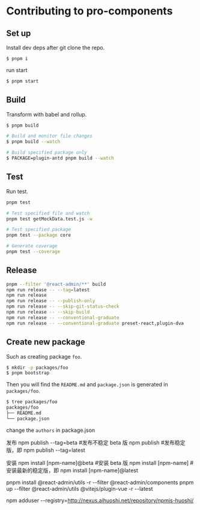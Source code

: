 # Contributing to pro-components

## Set up

Install dev deps after git clone the repo.

```bash
$ pnpm i
```

run start

```bash
$ pnpm start
```

## Build

Transform with babel and rollup.

```bash
$ pnpm build

# Build and monitor file changes
$ pnpm build --watch

# Build specified package only
$ PACKAGE=plugin-antd pnpm build --watch
```

## Test

Run test.

```bash
pnpm test

# Test specified file and watch
pnpm test getMockData.test.js -w

# Test specified package
pnpm test --package core

# Generate coverage
pnpm test --coverage
```

## Release

```bash
pnpm --filter '@react-admin/**' build
npm run release -- --tag=latest
npm run release
npm run release -- --publish-only
npm run release -- --skip-git-status-check
npm run release -- --skip-build
npm run release -- --conventional-graduate
npm run release -- --conventional-graduate preset-react,plugin-dva
```

## Create new package

Such as creating package `foo`.

```bash
$ mkdir -p packages/foo
$ pnpm bootstrap
```

Then you will find the `README.md` and `package.json` is generated in `packages/foo`.

```bash
$ tree packages/foo
packages/foo
├── README.md
└── package.json
```

change the `authors` in package.json

发布 npm publish --tag=beta #发布不稳定 beta 版 npm publish #发布稳定版，即 npm publish --tag=latest

安装 npm install [npm-name]@beta #安装 beta 版 npm install [npm-name] #安装最新的稳定版，即 npm install [npm-name]@latest

pnpm install @react-admin/utils -r --filter @react-admin/components pnpm up --filter @react-admin/utils @vitejs/plugin-vue -r --latest

npm adduser --registry=http://nexus.aihuoshi.net/repository/npmjs-huoshi/
